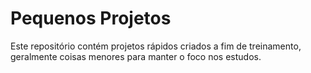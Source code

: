 # Pequenos Projetos
Este repositório contém projetos rápidos criados a fim de treinamento, geralmente coisas menores para manter o foco nos estudos.
